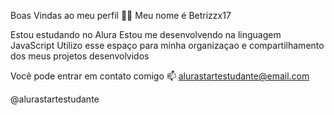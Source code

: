 Boas Vindas ao meu perfil 💙💙
Meu nome é Betrizzx17

Estou estudando no Alura
Estou me desenvolvendo na linguagem JavaScript
Utilizo esse espaço para minha organizaçao e compartilhamento dos meus projetos desenvolvidos

Você pode entrar em contato comigo 📫
alurastartestudante@email.com

@alurastartestudante


